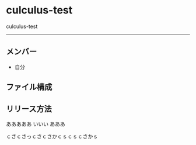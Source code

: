# culculus-test
culculus-test

---

## メンバー
* 自分

## ファイル構成

## リリース方法
あああああ
いいい
あああ



ｃさｃさっｃさｃさかｃｓｃｓｃさかｓ